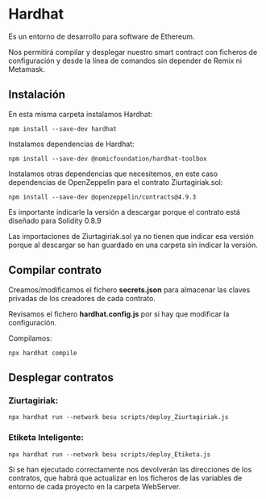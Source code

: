 # Hardhat

Es un entorno de desarrollo para software de Ethereum.

Nos permitirá compilar y desplegar nuestro smart contract con ficheros de configuración y desde la línea de comandos sin depender de Remix ni Metamask.

## Instalación

En esta misma carpeta instalamos Hardhat:

`npm install --save-dev hardhat`

Instalamos dependencias de Hardhat:

`npm install --save-dev @nomicfoundation/hardhat-toolbox`

Instalamos otras dependencias que necesitemos, en este caso dependencias de OpenZeppelin para el contrato Ziurtagiriak.sol:

`npm install --save-dev @openzeppelin/contracts@4.9.3`

Es importante indicarle la versión a descargar porque el contrato está diseñado para Solidity 0.8.9

Las importaciones de Ziurtagiriak.sol ya no tienen que indicar esa versión porque al descargar se han guardado en una carpeta sin indicar la versión.

## Compilar contrato

Creamos/modificamos el fichero **secrets.json** para almacenar las claves privadas de los creadores de cada contrato.

Revisamos el fichero **hardhat.config.js** por si hay que modificar la configuración.

Compilamos:

`npx hardhat compile`

## Desplegar contratos

### Ziurtagiriak:
`npx hardhat run --network besu scripts/deploy_Ziurtagiriak.js`

### Etiketa Inteligente:
`npx hardhat run --network besu scripts/deploy_Etiketa.js`

Si se han ejecutado correctamente nos devolverán las direcciones de los contratos, que habrá que actualizar en los ficheros de las variables de entorno de cada proyecto en la carpeta WebServer.
